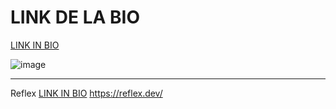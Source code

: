 # LINK DE LA BIO


<a href="https://lllit.reflex.run/" target="blank">LINK IN BIO</a>


![image](https://github.com/user-attachments/assets/cd77c07c-41f4-4826-8790-e151d510d5d2)
_________________________________

Reflex
<a href="https://lllit.reflex.run/" target="blank">LINK IN BIO</a>
https://reflex.dev/
